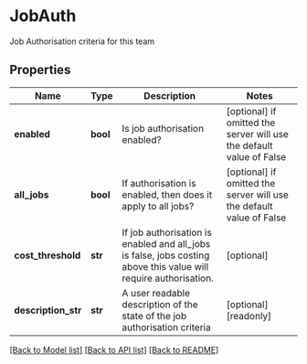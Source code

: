 # JobAuth

Job Authorisation criteria for this team
## Properties
Name | Type | Description | Notes
------------ | ------------- | ------------- | -------------
**enabled** | **bool** | Is job authorisation enabled? | [optional]  if omitted the server will use the default value of False
**all_jobs** | **bool** | If authorisation is enabled, then does it apply to all jobs? | [optional]  if omitted the server will use the default value of False
**cost_threshold** | **str** | If job authorisation is enabled and all_jobs is false, jobs costing above this value will require authorisation. | [optional] 
**description_str** | **str** | A user readable description of the state of the job authorisation criteria | [optional] [readonly] 

[[Back to Model list]](../README.md#documentation-for-models) [[Back to API list]](../README.md#documentation-for-api-endpoints) [[Back to README]](../README.md)


